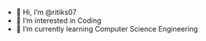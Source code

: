 - 👋 Hi, I’m @ritiks07
- 👀 I’m interested in Coding
- 🌱 I’m currently learning Computer Science Engineering


<!---
ritiks07/ritiks07 is a ✨ special ✨ repository because its `README.md` (this file) appears on your GitHub profile.
You can click the Preview link to take a look at your changes.
--->

